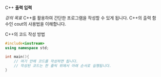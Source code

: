 C++
**출력 입력**

*강의 목표*
C++를 활용하여 간단한 프로그램을 작성할 수 있게 됩니다.
C++의 출력 함수인 cout의 사용법을 이해합니다.

C++의 코드 작성 방법
```c++
#include<iostream>
using namespace std;

int main(){
    // 여기 안에 코드를 작성하면 됩니다.
    // 작성된 코드는 한 줄씩 위에서 아래 순서로 실행됩니다.
}
```
